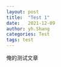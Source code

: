 ```yaml
---
layout: post
title:  "Test 1"
date:   2021-12-09
author: yh.Shang
categories: Test
tags: test
---
```


俺的测试文章
